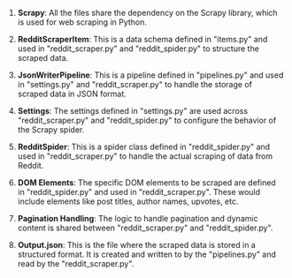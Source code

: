 1. **Scrapy**: All the files share the dependency on the Scrapy library, which is used for web scraping in Python.

2. **RedditScraperItem**: This is a data schema defined in "items.py" and used in "reddit_scraper.py" and "reddit_spider.py" to structure the scraped data.

3. **JsonWriterPipeline**: This is a pipeline defined in "pipelines.py" and used in "settings.py" and "reddit_scraper.py" to handle the storage of scraped data in JSON format.

4. **Settings**: The settings defined in "settings.py" are used across "reddit_scraper.py" and "reddit_spider.py" to configure the behavior of the Scrapy spider.

5. **RedditSpider**: This is a spider class defined in "reddit_spider.py" and used in "reddit_scraper.py" to handle the actual scraping of data from Reddit.

6. **DOM Elements**: The specific DOM elements to be scraped are defined in "reddit_spider.py" and used in "reddit_scraper.py". These would include elements like post titles, author names, upvotes, etc.

7. **Pagination Handling**: The logic to handle pagination and dynamic content is shared between "reddit_scraper.py" and "reddit_spider.py".

8. **Output.json**: This is the file where the scraped data is stored in a structured format. It is created and written to by the "pipelines.py" and read by the "reddit_scraper.py".